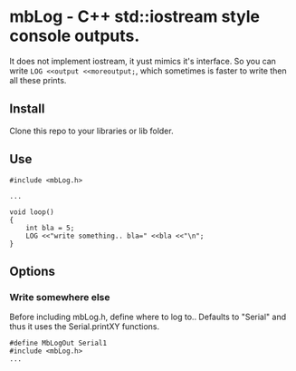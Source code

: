# mbLog - C++ std::iostream style console outputs.

It does not implement iostream, it yust mimics it's interface. So you can write ```LOG <<output <<moreoutput;```, which sometimes is faster to write then all these prints.

## Install

Clone this repo to your libraries or lib folder.

## Use

```
#include <mbLog.h>

...

void loop()
{
    int bla = 5;
    LOG <<"write something.. bla=" <<bla <<"\n";
}
```

## Options

### Write somewhere else

Before including mbLog.h, define where to log to.. Defaults to "Serial" and thus it uses the Serial.printXY functions.
```
#define MbLogOut Serial1
#include <mbLog.h>
...
```
